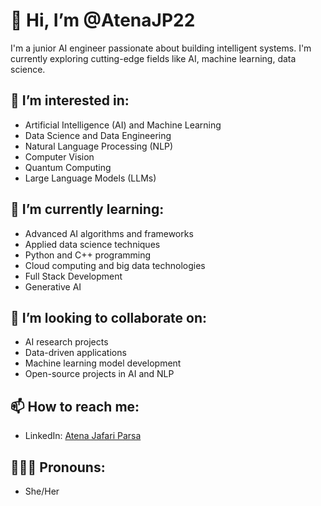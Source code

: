 # 👋 Hi, I’m @AtenaJP22

I'm a junior AI engineer passionate about building intelligent systems. I'm currently exploring cutting-edge fields like AI, machine learning, data science.

## 👀 I’m interested in:
- Artificial Intelligence (AI) and Machine Learning
- Data Science and Data Engineering
- Natural Language Processing (NLP)
- Computer Vision
- Quantum Computing
- Large Language Models (LLMs)

## 🌱 I’m currently learning:
- Advanced AI algorithms and frameworks
- Applied data science techniques
- Python and C++ programming
- Cloud computing and big data technologies
- Full Stack Development
- Generative AI

## 💞️ I’m looking to collaborate on:
- AI research projects
- Data-driven applications
- Machine learning model development
- Open-source projects in AI and NLP

## 📫 How to reach me:
- LinkedIn: [Atena Jafari Parsa](https://www.linkedin.com/in/atena-jafari-parsa/)

## 💁🏻‍♀️ Pronouns:
- She/Her


<!---
AtenaJP22/AtenaJP22 is a ✨ special ✨ repository because its `README.md` (this file) appears on your GitHub profile.
You can click the Preview link to take a look at your changes.
--->
